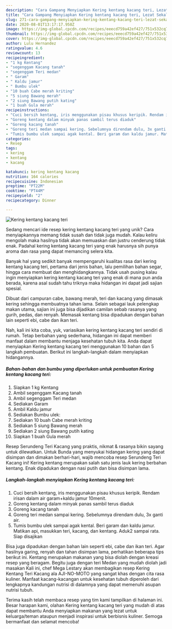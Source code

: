 ```yaml
---
description: "Cara Gampang Menyiapkan Kering kentang kacang teri, Lezat Sekali"
title: "Cara Gampang Menyiapkan Kering kentang kacang teri, Lezat Sekali"
slug: 271-cara-gampang-menyiapkan-kering-kentang-kacang-teri-lezat-sekali
date: 2020-08-01T13:17:17.958Z
image: https://img-global.cpcdn.com/recipes/eeecd759a42ef427/751x532cq70/kering-kentang-kacang-teri-foto-resep-utama.jpg
thumbnail: https://img-global.cpcdn.com/recipes/eeecd759a42ef427/751x532cq70/kering-kentang-kacang-teri-foto-resep-utama.jpg
cover: https://img-global.cpcdn.com/recipes/eeecd759a42ef427/751x532cq70/kering-kentang-kacang-teri-foto-resep-utama.jpg
author: Lulu Hernandez
ratingvalue: 4.6
reviewcount: 13
recipeingredient:
- "1 kg Kentang"
- "segenggam Kacang tanah"
- "segenggam Teri medan"
- " Garam"
- " Kaldu jamur"
- " Bumbu ulek"
- "10 buah Cabe merah kriting"
- "5 siung Bawang merah"
- "2 siung Bawang putih kating"
- "1 buah Gula merah"
recipeinstructions:
- "Cuci bersih kentang, iris menggunakan pisau khusus keripik. Rendam irisan dalam air garam+kaldu jamur 10menit."
- "Goreng kentang dalam minyak panas sambil terus diaduk"
- "Goreng kacang tanah"
- "Goreng teri medan sampai kering. Sebelumnya direndam dulu, 3x ganti air."
- "Tumis bumbu ulek sampai agak kental. Beri garam dan kaldu jamur. Matikan api, masukkan teri, kacang, dan kentang. Aduk2 sampai rata. Siap disajikan"
categories:
- Resep
tags:
- kering
- kentang
- kacang

katakunci: kering kentang kacang 
nutrition: 164 calories
recipecuisine: Indonesian
preptime: "PT22M"
cooktime: "PT44M"
recipeyield: "2"
recipecategory: Dinner

---
```



![Kering kentang kacang teri](https://img-global.cpcdn.com/recipes/eeecd759a42ef427/751x532cq70/kering-kentang-kacang-teri-foto-resep-utama.jpg)

Sedang mencari ide resep kering kentang kacang teri yang unik? Cara menyiapkannya memang tidak susah dan tidak juga mudah. Kalau keliru mengolah maka hasilnya tidak akan memuaskan dan justru cenderung tidak enak. Padahal kering kentang kacang teri yang enak harusnya sih punya aroma dan rasa yang dapat memancing selera kita.

Banyak hal yang sedikit banyak mempengaruhi kualitas rasa dari kering kentang kacang teri, pertama dari jenis bahan, lalu pemilihan bahan segar, hingga cara membuat dan menghidangkannya. Tidak usah pusing kalau ingin menyiapkan kering kentang kacang teri yang enak di mana pun anda berada, karena asal sudah tahu triknya maka hidangan ini dapat jadi sajian spesial.

Dibuat dari campuran cabe, bawang merah, teri dan kacang yang dimasak kering sehingga membuatnya tahan lama. Selain sebagai lauk pelengkap makan utama, sajian ini juga bisa dijadikan camilan sebab rasanya yang gurih, pedas, dan renyah. Memasak kentang bisa dipadukan dengan bahan lain seperti ebi, cabe dan ikan teri.


Nah, kali ini kita coba, yuk, variasikan kering kentang kacang teri sendiri di rumah. Tetap berbahan yang sederhana, hidangan ini dapat memberi manfaat dalam membantu menjaga kesehatan tubuh kita. Anda dapat menyiapkan Kering kentang kacang teri menggunakan 10 bahan dan 5 langkah pembuatan. Berikut ini langkah-langkah dalam menyiapkan hidangannya.

<!--inarticleads1-->

##### Bahan-bahan dan bumbu yang diperlukan untuk pembuatan Kering kentang kacang teri:

1. Siapkan 1 kg Kentang
1. Ambil segenggam Kacang tanah
1. Ambil segenggam Teri medan
1. Sediakan  Garam
1. Ambil  Kaldu jamur
1. Sediakan  Bumbu ulek:
1. Sediakan 10 buah Cabe merah kriting
1. Sediakan 5 siung Bawang merah
1. Sediakan 2 siung Bawang putih kating
1. Siapkan 1 buah Gula merah


Resep Serundeng Teri Kacang yang praktis, nikmat &amp; rasanya bikin sayang untuk dilewatkan. Untuk Bunda yang menyukai hidangan kering yang dapat disimpan dan dimakan berhari-hari, wajib mencoba resep Serundeng Teri Kacang ini! Kering kentang merupakan salah satu jenis lauk kering berbahan kentang. Enak dipadukan dengan nasi putih dan bisa disimpan lama. 

<!--inarticleads2-->

##### Langkah-langkah menyiapkan Kering kentang kacang teri:

1. Cuci bersih kentang, iris menggunakan pisau khusus keripik. Rendam irisan dalam air garam+kaldu jamur 10menit.
1. Goreng kentang dalam minyak panas sambil terus diaduk
1. Goreng kacang tanah
1. Goreng teri medan sampai kering. Sebelumnya direndam dulu, 3x ganti air.
1. Tumis bumbu ulek sampai agak kental. Beri garam dan kaldu jamur. Matikan api, masukkan teri, kacang, dan kentang. Aduk2 sampai rata. Siap disajikan


Bisa juga dipadukan dengan bahan lain seperti ebi, cabe dan ikan teri. Agar hasilnya garing, renyah dan tahan disimpan lama, perhatikan beberapa tips berikut ini. Kentang merupakan makanan yang bisa diolah dengan kreasi resep yang beragam. Begitu juga dengan teri Medan yang mudah diolah jadi masakan Kali ini, chef Mega Lestary akan membagikan resep Kering Kentang Teri Kacang ala AJI-NO-MOTO yang sangat khas dengan cita rasa kuliner. Manfaat kacang-kacangan untuk kesehatan tubuh diperoleh dari lengkapnya kandungan nutrisi di dalamnya yang dapat memenuhi asupan nutrisi tubuh. 

Terima kasih telah membaca resep yang tim kami tampilkan di halaman ini. Besar harapan kami, olahan Kering kentang kacang teri yang mudah di atas dapat membantu Anda menyiapkan makanan yang lezat untuk keluarga/teman ataupun menjadi inspirasi untuk berbisnis kuliner. Semoga bermanfaat dan selamat mencoba!

